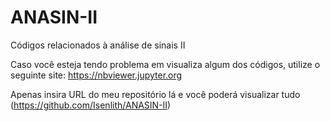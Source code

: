 # ANASIN-II
Códigos relacionados à análise de sinais II

Caso você esteja tendo problema em visualiza algum dos códigos, utilize o seguinte site: https://nbviewer.jupyter.org

Apenas insira URL do meu repositório lá e você poderá visualizar tudo (https://github.com/Isenlith/ANASIN-II)

